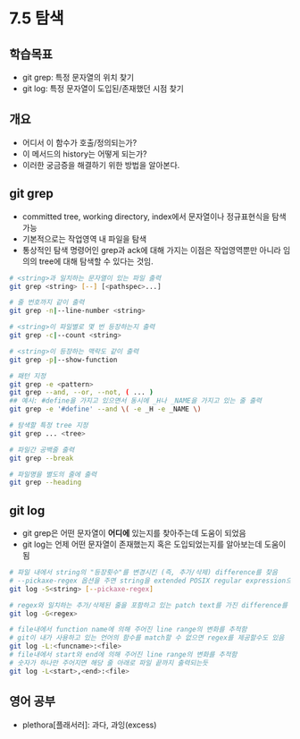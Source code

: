# 7.5 탐색

## 학습목표
- git grep: 특정 문자열의 위치 찾기
- git log: 특정 문자열이 도입된/존재했던 시점 찾기

## 개요
- 어디서 이 함수가 호출/정의되는가?
- 이 메서드의 history는 어떻게 되는가?
- 이러한 궁금증을 해결하기 위한 방법을 알아본다.

## git grep
- committed tree, working directory, index에서 문자열이나 정규표현식을 탐색 가능
- 기본적으로는 작업영역 내 파일을 탐색
- 통상적인 탐색 명령어인 grep과 ack에 대해 가지는 이점은 작업영역뿐만 아니라 임의의 tree에 대해 탐색할 수 있다는 것임.

```bash
# <string>과 일치하는 문자열이 있는 파일 출력
git grep <string> [--] [<pathspec>...]

# 줄 번호까지 같이 출력
git grep -n|--line-number <string>

# <string>이 파일별로 몇 번 등장하는지 출력
git grep -c|--count <string>

# <string>이 등장하는 맥락도 같이 출력
git grep -p|--show-function

# 패턴 지정
git grep -e <pattern>
git grep --and, --or, --not, ( ... )
## 예시: #define을 가지고 있으면서 동시에 _H나 _NAME을 가지고 있는 줄 출력
git grep -e '#define' --and \( -e _H -e _NAME \)

# 탐색할 특정 tree 지정
git grep ... <tree>

# 파일간 공백줄 출력
git grep --break

# 파일명을 별도의 줄에 출력
git grep --heading
```

## git log
- git grep은 어떤 문자열이 **어디에** 있는지를 찾아주는데 도움이 되었음
- git log는 언제 어떤 문자열이 존재했는지 혹은 도입되었는지를 알아보는데 도움이 됨

```bash
# 파일 내에서 string의 "등장횟수"를 변경시킨 (즉, 추가/삭제) difference를 찾음
# --pickaxe-regex 옵션을 주면 string을 extended POSIX regular expression으로 취급함
git log -S<string> [--pickaxe-regex]

# regex와 일치하는 추가/삭제된 줄을 포함하고 있는 patch text를 가진 difference를 찾음
git log -G<regex>

# file내에서 function name에 의해 주어진 line range의 변화를 추적함
# git이 내가 사용하고 있는 언어의 함수를 match할 수 없으면 regex를 제공할수도 있음
git log -L:<funcname>:<file>
# file내에서 start와 end에 의해 주어진 line range의 변화를 추적함
# 숫자가 하나만 주어지면 해당 줄 아래로 파일 끝까지 출력되는듯
git log -L<start>,<end>:<file>
```

## 영어 공부
- plethora[플래서러]: 과다, 과잉(excess)